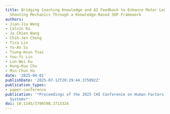 ```yaml
---
title: Bridging Coaching Knowledge and AI Feedback to Enhance Motor Learning in Basketball
  Shooting Mechanics Through a Knowledge-Based SOP Framework
authors:
- Jian-Jia Weng
- Calvin Ku
- Jo Chien Wang
- Chih-Jen Cheng
- Tica Lin
- Yu-An Su
- Tsung-Hsun Tsai
- You-Yi Lin
- Lun-Wei Ku
- Hung-Kuo Chu
- Min-Chun Hu
date: '2025-04-01'
publishDate: '2025-07-12T20:29:44.375092Z'
publication_types:
- paper-conference
publication: '*Proceedings of the 2025 CHI Conference on Human Factors in Computing
  Systems*'
doi: 10.1145/3706598.3713324
---
```

